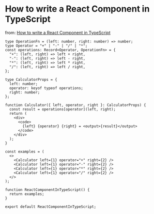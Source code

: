 # How to write a React Component in TypeScript

from: [How to write a React Component in TypeScript
](https://kentcdodds.com/blog/how-to-write-a-react-component-in-typescript)

```tsx
type OperationFn = (left: number, right: number) => number;
type Operator = "+" | "-" | "/" | "*";
const operations: Record<Operator, OperationFn> = {
  "+": (left, right) => left + right,
  "-": (left, right) => left - right,
  "*": (left, right) => left * right,
  "/": (left, right) => left / right,
};

type CalculatorProps = {
  left: number;
  operator: keyof typeof operations;
  right: number;
};

function Calculator({ left, operator, right }: CalculatorProps) {
  const result = operations[operator](left, right);
  return (
    <div>
      <code>
        {left} {operator} {right} = <output>{result}</output>
      </code>
    </div>
  );
}

const examples = (
  <>
    <Calculator left={1} operator="+" right={2} />
    <Calculator left={1} operator="-" right={2} />
    <Calculator left={1} operator="*" right={2} />
    <Calculator left={1} operator="/" right={2} />
  </>
);

function ReactComponentInTypeScript() {
  return examples;
}

export default ReactComponentInTypeScript;
```
